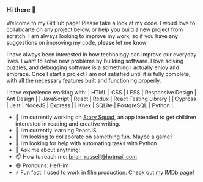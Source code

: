 ### Hi there 👋

Welcome to my GitHub page! Please take a look at my code. I woud love to collaboarte on any project below, or help you build a new project from scratch. I am always looking to improve my work, so if you have any suggestions on improving my code, please let me know. 

I have always been interested in how technology can improve our everyday lives. I want to solve new problems by building software. I love solving puzzles, and debugging software is a something I actually enjoy and embrace. Once I start a project I am not satisfied until it is fully complete, with all the necessary features built and functioning properly.

I have experience working with:
| HTML | CSS | LESS | Responsive Design | Ant Design |
| JavaScript | React | Redux | React Testing Library | 
| Cypress | Jest | NodeJS | Express | 
| Knex | SQLite | PostgreSQL | Python | 

- 🔭 I’m currently working on [Story Squad](https://github.com/Lambda-School-Labs/Labs26-StorySquad-FE-TeamA), an app intended to get children interested in reading and creative writing.
- 🌱 I’m currently learning ReactJS
- 👯 I’m looking to collaborate on something fun. Maybe a game?
- 🤔 I’m looking for help with automating tasks with Python
- 💬 Ask me about anything!
- 📫 How to reach me: brian_russell@hotmail.com
- 😄 Pronouns: He/Him
- ⚡ Fun fact: I used to work in film production. [Check out my IMDb page!](https://www.imdb.com/name/nm6291328/?ref_=nv_sr_srsg_0)
